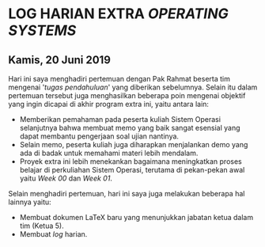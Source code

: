 # LOG HARIAN EXTRA *OPERATING SYSTEMS*
## Kamis, 20 Juni 2019

Hari ini saya menghadiri pertemuan dengan Pak Rahmat beserta tim mengenai '*tugas pendahuluan*' yang diberikan sebelumnya. Selain itu dalam pertemuan tersebut juga menghasilkan beberapa poin mengenai objektif yang ingin dicapai di akhir program extra ini, yaitu antara lain:
- Memberikan pemahaman pada peserta kuliah Sistem Operasi selanjutnya bahwa membuat memo yang baik sangat esensial yang dapat membantu pengerjaan soal ujian nantinya.
- Selain memo, peserta kuliah juga diharapkan menjalankan demo yang ada di badak untuk memahami materi lebih mendalam.
- Proyek extra ini lebih menekankan bagaimana meningkatkan proses belajar di perkuliahan Sistem Operasi, terutama di pekan-pekan awal yaitu *Week 00* dan *Week 01*. 

Selain menghadiri pertemuan, hari ini saya juga melakukan beberapa hal lainnya yaitu:
- Membuat dokumen LaTeX baru yang menunjukkan jabatan ketua dalam tim (Ketua 5).
- Membuat *log* harian.